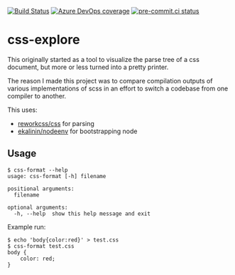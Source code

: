 [![Build Status](https://dev.azure.com/asottile/asottile/_apis/build/status/asottile.css-explore?branchName=master)](https://dev.azure.com/asottile/asottile/_build/latest?definitionId=42&branchName=master)
[![Azure DevOps coverage](https://img.shields.io/azure-devops/coverage/asottile/asottile/42/master.svg)](https://dev.azure.com/asottile/asottile/_build/latest?definitionId=42&branchName=master)
[![pre-commit.ci status](https://results.pre-commit.ci/badge/github/asottile/css-explore/master.svg)](https://results.pre-commit.ci/latest/github/asottile/css-explore/master)

css-explore
===========

This originally started as a tool to visualize the parse tree of a css
document, but more or less turned into a pretty printer.

The reason I made this project was to compare compilation outputs of various
implementations of scss in an effort to switch a codebase from one compiler
to another.

This uses:
- [reworkcss/css](https://github.com/reworkcss/css) for parsing
- [ekalinin/nodeenv](https://github.com/ekalinin/nodeenv) for bootstrapping node


## Usage

```console
$ css-format --help
usage: css-format [-h] filename

positional arguments:
  filename

optional arguments:
  -h, --help  show this help message and exit
```

Example run:

```console
$ echo 'body{color:red}' > test.css
$ css-format test.css
body {
    color: red;
}
```
